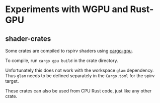 # Experiments with WGPU and Rust-GPU

## shader-crates

Some crates are compiled to rspirv shaders using [cargo-gpu](https://github.com/Rust-GPU/cargo-gpu).

To compile, run `cargo gpu build` in the crate directory.

Unfortunately this does not work with the workspace `glam` dependency. Thus
`glam` needs to be defined separately in the `Cargo.toml` for the spirv target.

These crates can also be used from CPU Rust code, just like any other crate.
